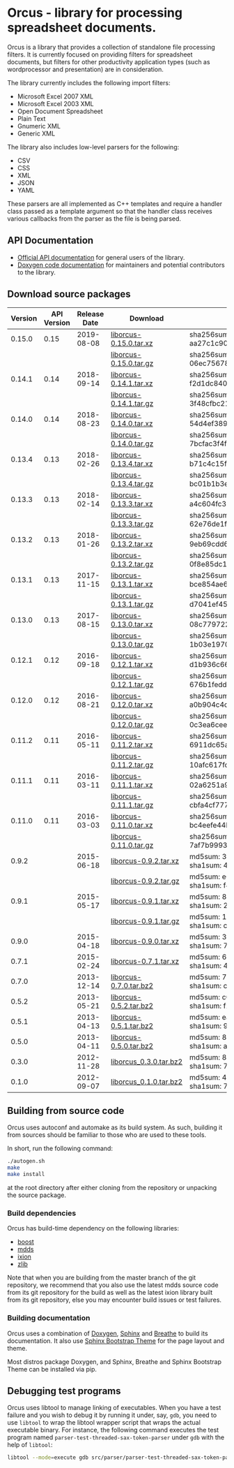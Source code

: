 Orcus - library for processing spreadsheet documents.
=====================================================

Orcus is a library that provides a collection of standalone file processing
filters.  It is currently focused on providing filters for spreadsheet
documents, but filters for other productivity application types (such as
wordprocessor and presentation) are in consideration.

The library currently includes the following import filters:

* Microsoft Excel 2007 XML
* Microsoft Excel 2003 XML
* Open Document Spreadsheet
* Plain Text
* Gnumeric XML
* Generic XML

The library also includes low-level parsers for the following:

* CSV
* CSS
* XML
* JSON
* YAML

These parsers are all implemented as C++ templates and require a handler class
passed as a template argument so that the handler class receives various
callbacks from the parser as the file is being parsed.

## API Documentation

* [Official API documentation](https://orcus.readthedocs.io/en/latest/) for
  general users of the library.
* [Doxygen code documentation](http://kohei.us/files/orcus/doxygen/) for
  maintainers and potential contributors to the library.

## Download source packages

| Version | API Version | Release Date | Download | Checksum | File Size (bytes) |
|---------|-------------|--------------|----------|----------|-------------------|
| 0.15.0 | 0.15 | 2019-08-08 | [liborcus-0.15.0.tar.xz](http://kohei.us/files/orcus/src/liborcus-0.15.0.tar.xz) | sha256sum: aa27c1c90dd84ba9e3f75e61dad11c8623fb6c0e21cef9c617a807840d25cd1a | 1975908 |
|        |      |            | [liborcus-0.15.0.tar.gz](http://kohei.us/files/orcus/src/liborcus-0.15.0.tar.gz) | sha256sum: 06ec7567896d76ca579efada794cc281a5d6b427195def01cbcfd79795e8a944 | 2585966 |
| 0.14.1 | 0.14 | 2018-09-14 | [liborcus-0.14.1.tar.xz](http://kohei.us/files/orcus/src/liborcus-0.14.1.tar.xz) | sha256sum: f2d1dc840fa6a5358d956a7cb746c36b857d92190de0ac5b40b2841ed408daab | 1894680 |
|        |      |            | [liborcus-0.14.1.tar.gz](http://kohei.us/files/orcus/src/liborcus-0.14.1.tar.gz) | sha256sum: 3f48cfbc21ad74787218284939c04d42cb836c73bc393f27f538b668e4d78a5f | 2454001 |
| 0.14.0 | 0.14 | 2018-08-23 | [liborcus-0.14.0.tar.xz](http://kohei.us/files/orcus/src/liborcus-0.14.0.tar.xz) | sha256sum: 54d4ef3898e6296587c90f24577b017fa2d400812d7d86feb371924dd6abc91c | 1891648 |
|        |      |            | [liborcus-0.14.0.tar.gz](http://kohei.us/files/orcus/src/liborcus-0.14.0.tar.gz) | sha256sum: 7bcfac3f4f490540292cfc87d3fde7b47eafa8450afa1e1a2c181d8293dcd4ef | 2448266 |
| 0.13.4 | 0.13 | 2018-02-26 | [liborcus-0.13.4.tar.xz](http://kohei.us/files/orcus/src/liborcus-0.13.4.tar.xz) | sha256sum: b71c4c15febe7dae63406e8023898e3a5cf7fe4ec43b2028dfbbf24e9fe282e4 | 1816340 |
|        |      |            | [liborcus-0.13.4.tar.gz](http://kohei.us/files/orcus/src/liborcus-0.13.4.tar.gz) | sha256sum: bc01b1b3e9091416f498840d3c19a1aa2704b448100e7f6b80eefe88aab06d5b | 2326729 |
| 0.13.3 | 0.13 | 2018-02-14 | [liborcus-0.13.3.tar.xz](http://kohei.us/files/orcus/src/liborcus-0.13.3.tar.xz) | sha256sum: a4c604fc319092637827abf21c0f93f72559084062aba168632e5a1e30d0b741 | 1817824 |
|        |      |            | [liborcus-0.13.3.tar.gz](http://kohei.us/files/orcus/src/liborcus-0.13.3.tar.gz) | sha256sum: 62e76de1fd3101e77118732b860354121b40a87bbb1ebfeb8203477fffac16e9 | 2327631 |
| 0.13.2 | 0.13 | 2018-01-26 | [liborcus-0.13.2.tar.xz](http://kohei.us/files/orcus/src/liborcus-0.13.2.tar.xz) | sha256sum: 9eb69cdd636bdaea22c9073c9f480ebaae05ef62bd483d68c8d4c05af927ea43 | 1816884 |
|        |      |            | [liborcus-0.13.2.tar.gz](http://kohei.us/files/orcus/src/liborcus-0.13.2.tar.gz) | sha256sum: 0f8e85dc163881c358bd175227a970e3c70443109e2bb0d8d422439c31641df2 | 2326515 |
| 0.13.1 | 0.13 | 2017-11-15 | [liborcus-0.13.1.tar.xz](http://kohei.us/files/orcus/src/liborcus-0.13.1.tar.xz) | sha256sum: bce854ae699468305c08f97225d49d2013888f96d5f57baf535ea759ce04a9e6 | 1814552 |
|        |      |            | [liborcus-0.13.1.tar.gz](http://kohei.us/files/orcus/src/liborcus-0.13.1.tar.gz) | sha256sum: d7041ef455bb78db66b4ba7876af1b3d0fa377b9444e3ef72ceaccd2e8400937 | 2323107 |
| 0.13.0 | 0.13 | 2017-08-15 | [liborcus-0.13.0.tar.xz](http://kohei.us/files/orcus/src/liborcus-0.13.0.tar.xz) | sha256sum: 08c779722471d49f38de30dad538dbf3ae1c26eb9aeb7f5eb5ca64516513e6d7 | 1812468 |
|        |      |            | [liborcus-0.13.0.tar.gz](http://kohei.us/files/orcus/src/liborcus-0.13.0.tar.gz) | sha256sum: 1b03e1970aca31ecceae2d6412c4ead23d727c7c655efc26cf49d4ed83ba36e2 | 2309677 |
| 0.12.1 | 0.12 | 2016-09-18 | [liborcus-0.12.1.tar.xz](http://kohei.us/files/orcus/src/liborcus-0.12.1.tar.xz) | sha256sum: d1b936c66944d23e1b2582d0e7129e44670052510d03f19fef644e9814ae2b9c | 1673880 |
|        |      |            | [liborcus-0.12.1.tar.gz](http://kohei.us/files/orcus/src/liborcus-0.12.1.tar.gz) | sha256sum: 676b1fedd721f64489650f5e76d7f98b750439914d87cae505b8163d08447908 | 2117890 |
| 0.12.0 | 0.12 | 2016-08-21 | [liborcus-0.12.0.tar.xz](http://kohei.us/files/orcus/src/liborcus-0.12.0.tar.xz) | sha256sum: a0b904c4c501a4428cacf1178b2a0c4c8dc89fcade8d0310f4826a32495750df | 1672940 |
|        |      |            | [liborcus-0.12.0.tar.gz](http://kohei.us/files/orcus/src/liborcus-0.12.0.tar.gz) | sha256sum: 0c3ea6cee3700aeab20878d7d4d8a03b5fb594b81cbb2bb1ff6b603847fd6568 | 2116641 |
| 0.11.2 | 0.11 | 2016-05-11 | [liborcus-0.11.2.tar.xz](http://kohei.us/files/orcus/src/liborcus-0.11.2.tar.xz) | sha256sum: 6911dc65a4d8276e42d32764e9ebee920b325cf59cfa7070fc72744d43b259ad | 1627540 |
|        |      |            | [liborcus-0.11.2.tar.gz](http://kohei.us/files/orcus/src/liborcus-0.11.2.tar.gz) | sha256sum: 10afc617fd7600fa02bd4467d2e3c7bd058f84e4d672d558e1db90e82dafd256 | 2034926 |
| 0.11.1 | 0.11 | 2016-03-11 | [liborcus-0.11.1.tar.xz](http://kohei.us/files/orcus/src/liborcus-0.11.1.tar.xz) | sha256sum: 02a6251a9b732c2c555c1be083411a2d0383dfd2ebc79f60ac282875b1ada49b | 1627332 |
| | | | [liborcus-0.11.1.tar.gz](http://kohei.us/files/orcus/src/liborcus-0.11.1.tar.gz) | sha256sum: cbfa4cf777b3b5201661e68a4b3df9f6ed721d077f0a284a7b43b3b450b6c2f1 | 2034831 |
| 0.11.0 | 0.11 | 2016-03-03 | [liborcus-0.11.0.tar.xz](http://kohei.us/files/orcus/src/liborcus-0.11.0.tar.xz) | sha256sum: bc4eefe44b3237004df7edb8b98cf74ac4e18f117b901e08c2b435ec339b0f97 | 1624972 |
| | | | [liborcus-0.11.0.tar.gz](http://kohei.us/files/orcus/src/liborcus-0.11.0.tar.gz) | sha256sum: 7af7b9993801dd0b1ccdf734f51c1617975f92bcb9396c4de49ed88444e5b357 | 2032540 |
| 0.9.2 | | 2015-06-18 | [liborcus-0.9.2.tar.xz](http://kohei.us/files/orcus/src/liborcus-0.9.2.tar.xz) | md5sum: 3ff918cc988cb325e12d8bbc7f8c3deb<br/>sha1sum: 4c55f1bdc65490e8e79bbf7d069a64381eb1d1bc | - |
| | | | [liborcus-0.9.2.tar.gz](http://kohei.us/files/orcus/src/liborcus-0.9.2.tar.gz) | md5sum: e6efcbe50a5fd4d50d513c9a7a4139b0<br/>sha1sum: f44c7ec7bd0c54f506efe3cb600bca4cd1401638 | - |
| 0.9.1 | | 2015-05-17 | [liborcus-0.9.1.tar.xz](http://kohei.us/files/orcus/src/liborcus-0.9.1.tar.xz) | md5sum: 88d24d9d8c5cc9014c1e842a4f612921<br/>sha1sum: 2115ccccad88c528bc9d3ac5d0cc287f80f03529 | - |
| | | | [liborcus-0.9.1.tar.gz](http://kohei.us/files/orcus/src/liborcus-0.9.1.tar.gz) | md5sum: 18814358772ed7bb476e04b0384af082<br/>sha1sum: c9755028ef50c518c5a17fb78ddf9e85519999c0 | - |
| 0.9.0 | | 2015-04-18 | [liborcus-0.9.0.tar.xz](http://kohei.us/files/orcus/src/liborcus-0.9.0.tar.xz) | md5sum: 3f64f27b9fd59e55ca4c5ba95cd32da0<br/>sha1sum: 72d1bdb7fbaec9adce36ed728e08e16b951388e3 | - |
| 0.7.1 | | 2015-02-24 | [liborcus-0.7.1.tar.xz](http://kohei.us/files/orcus/src/liborcus-0.7.1.tar.xz) | md5sum: 644145470758d3ea4dd1d63582e82f8e<br/>sha1sum: 4480f519c6724ee66d76072df32e9b12d55505da | - |
| 0.7.0 | | 2013-12-14 | [liborcus-0.7.0.tar.bz2](http://kohei.us/files/orcus/src/liborcus-0.7.0.tar.bz2) | md5sum: 7681383be6ce489d84c1c74f4e7f9643<br/>sha1sum: c33e1eb55144fef1070cb0bf35a2c12198fcaa71 | - |
| 0.5.2 | | 2013-05-21 | [liborcus-0.5.2.tar.bz2](http://kohei.us/files/orcus/src/liborcus-0.5.2.tar.bz2) | md5sum: c0bd33e0ff17f469032062e2ee60ecb0<br/>sha1sum: f2638bf0b0e1715c49f1a8d356bb88a21de31dad | - |
| 0.5.1 | | 2013-04-13 | [liborcus-0.5.1.tar.bz2](http://kohei.us/files/orcus/src/liborcus-0.5.1.tar.bz2) | md5sum: ea2acaf140ae40a87a952caa75184f4d<br/>sha1sum: 9303d513e4b63a1d6e4bce7cfeb13635e568b466 | - |
| 0.5.0 | | 2013-04-11 | [liborcus-0.5.0.tar.bz2](http://kohei.us/files/orcus/src/liborcus-0.5.0.tar.bz2) | md5sum: 8a43b3de758dcd529b16ac96b46069fb<br/>sha1sum: ad76bed79b123e331f0b6dced6e9085a81b92449 | - |
| 0.3.0 | | 2012-11-28 | [liborcus_0.3.0.tar.bz2](http://kohei.us/files/orcus/src/liborcus_0.3.0.tar.bz2) | md5sum: 8755aac23317494a9028569374dc87b2<br/>sha1sum: 73b8fae832453fd517015f5dfae36448658af1a9 | - |
| 0.1.0 | | 2012-09-07 | [liborcus_0.1.0.tar.bz2](http://kohei.us/files/orcus/src/liborcus_0.1.0.tar.bz2) | md5sum: 46d9f4cf8b145c21ce1056e116d2ce71<br/>sha1sum: 7c961dd8f0bdd7ed039f305d6419be3cbdcc6cc6 | - |

## Building from source code

Orcus uses autoconf and automake as its build system.  As such, building it
from sources should be familiar to those who are used to these tools.

In short, run the following command:

```bash
./autogen.sh
make
make install
```

at the root directory after either cloning from the repository or unpacking
the source package.

### Build dependencies

Orcus has build-time dependency on the following libraries:

* [boost](http://boost.org)
* [mdds](http://gitlab.com/mdds/mdds)
* [ixion](http://gitlab.com/ixion/ixion)
* [zlib](http://www.zlib.net/)

Note that when you are building from the master branch of the git repository,
we recommend that you also use the latest mdds source code from its git
repository for the build as well as the latest ixion library built from its
git repository, else you may encounter build issues or test failures.

### Building documentation

Orcus uses a combination of [Doxygen](http://www.stack.nl/~dimitri/doxygen/),
[Sphinx](http://sphinx-doc.org/) and [Breathe](https://github.com/michaeljones/breathe)
to build its documentation.  It also use [Sphinx Bootstrap Theme](https://ryan-roemer.github.io/sphinx-bootstrap-theme/)
for the page layout and theme.

Most distros package Doxygen, and Sphinx, Breathe and Sphinx Bootstrap Theme
can be installed via pip.

## Debugging test programs

Orcus uses libtool to manage linking of executables.  When you have a test
failure and you wish to debug it by running it under, say, `gdb`, you need
to use `libtool` to wrap the libtool wrapper script that wraps the actual
executable binary.  For instance, the following command executes the test
program named `parser-test-threaded-sax-token-parser` under `gdb` with the
help of `libtool`:

```bash
libtool --mode=execute gdb src/parser/parser-test-threaded-sax-token-parser
```

